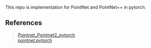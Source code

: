 This repo is implementation for PointNet and PointNet++ in pytorch.

## References
> [Pointnet_Pointnet2_pytorch](https://github.com/yanx27/Pointnet_Pointnet2_pytorch)<br/>
> [pointnet.pytorch](https://github.com/fxia22/pointnet.pytorch)
